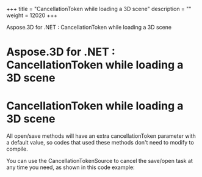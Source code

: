 +++
title = "CancellationToken while loading a 3D scene" 
description = "" 
weight = 12020 
+++

Aspose.3D for .NET : CancellationToken while loading a 3D scene  

# Aspose.3D for .NET : CancellationToken while loading a 3D scene


# CancellationToken while loading a 3D scene

All open/save methods will have an extra cancellationToken parameter with a default value, so codes that used these methods don't need to modify to compile.

You can use the CancellationTokenSource to cancel the save/open task at any time you need, as shown in this code example:

  

